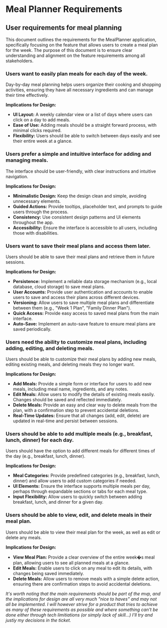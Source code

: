 # Meal Planner Requirements

## User requirements for meal planning

This document outlines the requirements for the MealPlanner application, specifically focusing on the feature that allows users to create a meal plan for the week. The purpose of this document is to ensure clear understanding and alignment on the feature requirements among all stakeholders.

### Users want to easily plan meals for each day of the week.
Day-by-day meal planning helps users organize their cooking and shopping activities, ensuring they have all necessary ingredients and can manage their time effectively.

**Implications for Design:**
- **UI Layout:** A weekly calendar view or a list of days where users can click on a day to add meals.
- **Ease of Use:** Adding meals should be a straight forward process, with minimal clicks required.
- **Flexibility:** Users should be able to switch between days easily and see their entire week at a glance.

### Users prefer a simple and intuitive interface for adding and managing meals.
The interface should be user-friendly, with clear instructions and intuitive navigation.

**Implications for Design:**
- **Minimalistic Design:** Keep the design clean and simple, avoiding unnecessary elements.
- **Guided Actions:** Provide tooltips, placeholder text, and prompts to guide users through the process.
- **Consistency:** Use consistent design patterns and UI elements throughout the app.
- **Accessibility:** Ensure the interface is accessible to all users, including those with disabilities.

### Users want to save their meal plans and access them later.
Users should be able to save their meal plans and retrieve them in future sessions.

**Implications for Design:**
- **Persistence:** Implement a reliable data storage mechanism (e.g., local database, cloud storage) to save meal plans.
- **User Accounts:** Provide user authentication and accounts to enable users to save and access their plans across different devices.
- **Versioning:** Allow users to save multiple meal plans and differentiate between them (e.g., "Week 1 Plan", "Family Dinner Plan").
- **Quick Access:** Provide easy access to saved meal plans from the main interface.
- **Auto-Save:** Implement an auto-save feature to ensure meal plans are saved periodically.

### Users need the ability to customize meal plans, including adding, editing, and deleting meals.
Users should be able to customize their meal plans by adding new meals, editing existing meals, and deleting meals they no longer want.

**Implications for Design:**
- **Add Meals:** Provide a simple form or interface for users to add new meals, including meal name, ingredients, and any notes.
- **Edit Meals:** Allow users to modify the details of existing meals easily. Changes should be saved and reflected immediately.
- **Delete Meals:** Provide an easy and clear way to delete meals from the plan, with a confirmation step to prevent accidental deletions.
- **Real-Time Updates:** Ensure that all changes (add, edit, delete) are updated in real-time and persist between sessions.

### Users should be able to add multiple meals (e.g., breakfast, lunch, dinner) for each day.
Users should have the option to add different meals for different times of the day (e.g., breakfast, lunch, dinner).

**Implications for Design:**
- **Meal Categories:** Provide predefined categories (e.g., breakfast, lunch, dinner) and allow users to add custom categories if needed.
- **UI Elements:** Ensure the interface supports multiple meals per day, perhaps through expandable sections or tabs for each meal type.
- **Input Flexibility:** Allow users to quickly switch between adding breakfast, lunch, and dinner for a given day.

### Users should be able to view, edit, and delete meals in their meal plan.
Users should be able to view their meal plan for the week, as well as edit or delete any meals.

**Implications for Design:**
- **View Meal Plan:** Provide a clear overview of the entire week�s meal plan, allowing users to see all planned meals at a glance.
- **Edit Meals:** Enable users to click on any meal to edit its details, with changes being saved immediately.
- **Delete Meals:** Allow users to remove meals with a simple delete action, ensuring there are confirmation steps to avoid accidental deletions.

*It's worth noting that the main requirements should be part of the mvp, and the implications for design are all very much "nice to haves" and may not all be implemented. I will however strive for a product that tries to achieve as many of these requirements as possible and where something can't be done either through tech limitiations (or simply lack of skill...) I'll try and justiy my decisions in the ticket.*